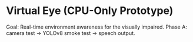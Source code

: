 # Virtual Eye (CPU-Only Prototype)

Goal: Real-time environment awareness for the visually impaired.
Phase A: camera test -> YOLOv8 smoke test -> speech output.
